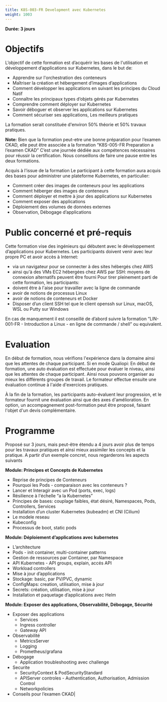 ```yaml
---
title: K8S-003-FR Development avec Kubernetes
weight: 1003
---
```

**Durée: 3 jours**



# Objectifs

L’objectif de cette formation est d’acquérir les bases de l'utilisation et développement d’applications sur Kubernetes, dans le but de:
- Apprendre sur l'orchestration des conteneurs
- Maîtriser la création et hébergement d’images d’applications
- Comment développer les applications en suivant les principes du Cloud Natif
- Connaître les principaux types d’objets gérés par Kubernetes
- Comprendre comment déployer sur Kubernetes
- Savoir déboguer et observer les applications sur Kubernetes
- Comment sécuriser ses applications, Les meilleurs pratiques

La formation serait constituée d'environ 50% théorie et 50% travaux pratiques.

**Note:** Bien que la formation peut-etre une bonne préparation pour l’examen CKAD, elle peut être associée a la formation “K8S-005-FR Preparation a l’examen CKAD”
C’est une journée dédiée aux compétences nécessaires pour réussir la certification.
Nous conseillons de faire une pause entre les deux formations.

Acquis à l'issue de la formation
Le participant à cette formation aura acquis des bases pour administrer une plateforme Kubernetes, en particulier:
- Comment créer des images de conteneurs pour les applications
- Comment héberger des images de conteneurs
- Comment déployer et mettre à jour des applications sur Kubernetes
- Comment exposer des applications
- Déploiement des volumes de données externes
- Observation, Débogage d’applications


# Public concerné et pré-requis

Cette formation vise des ingénieurs qui débutent avec le développement d’applications pour Kubernetes.
Les participants doivent venir avec leur propre PC et avoir accès à Internet:
- via un navigateur pour se connecter à des sites hébergés chez AWS
- ainsi qu'à des VMs EC2 hébergées chez AWS par SSH: moyens de connexion alternatifs peuvent être fourni
Pour tirer pleinement parti de cette formation, les participants:
- doivent être à l'aise pour travailler avec la ligne de commande
- avoir de notions de processus Linux
- avoir de notions de conteneurs et Docker
- Disposer d’un client SSH tel que le client openssh sur Linux, macOS, WSL ou Putty sur Windows

En cas de manquement il est conseillé de d’abord suivre la formation “LIN-001-FR - Introduction a Linux - en ligne de commande / shell” ou equivalent.


# Evaluation

En début de formation, nous vérifions l'expérience dans la domaine ainsi que les attentes de chaque participant.
Si en mode Qualiopi:
En début de formation, une auto évaluation est effectuée pour évaluer le niveau, ainsi que les attentes de chaque participant. Ainsi nous pouvons organiser au mieux les différents groupes de travail.
Le formateur effectue ensuite une évaluation continue à l'aide d'exercices pratiques.

À la fin de la formation, les participants auto-évaluent leur progression, et le formateur fournit une évaluation ainsi que des axes d'amélioration.
En option, un accompagnement post-formation peut être proposé, faisant l'objet d'un devis complémentaire.

# Programme

Proposé sur 3 jours, mais peut-être étendu a 4 jours avoir plus de temps pour les travaux pratiques et ainsi mieux assimiler les concepts et la pratique.
A partir d’un exemple concret, nous regarderons les aspects suivants

**Module: Principes et Concepts de Kubernetes**

- Reprise de principes de Conteneurs
- Pourquoi les Pods - comparaison avec les conteneurs ?
- Lancer et Interagir avec un Pod (ports, exec, logs)
- Résilience à l'échelle “a la Kubernetes”
- Principes de bases: couplage faibles, état désiré, Namespaces, Pods, Controllers, Services
- Installation d’un cluster Kubernetes (kubeadm) et CNI (Cilium)
- Le modele reseau
- Kubeconfig
- Processus de boot, static pods


**Module: Déploiement d’applications avec kubernetes**

- L’architecture
- Pods - init container, multi-container patterns
- Gestion de ressources par Container, par Namespace
- API Kubernetes - API groups, explain, accés API
- Workload controllers
- Mise à jour d’applications
- Stockage: basic, par PV/PVC, dynamic
- ConfigMaps: creation, utilisation, mise à jour
- Secrets: création, utilisation, mise à jour
- Installation et paquetage d’applications avec Helm


**Module: Exposer des applications, Observabilité, Débogage, Sécurité**

- Exposer des applications
  - Services
  - Ingress controller
  - Gateway API
- Observabilité
  - MetricsServer
  - Logging
  - Prometheus/grafana
- Débogage
  - Application troubleshooting avec challenge
- Securite
  - SecurityContext & PodSecurityStandard
  - APIServer controles - Authentication, Authorisation, Admission Control
  - Networkpolicies
- Conseils pour l’examen CKAD|



